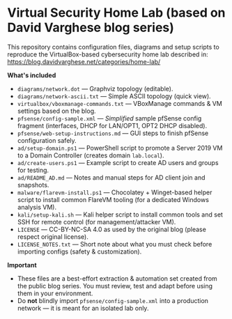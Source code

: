 # Virtual Security Home Lab (based on David Varghese blog series)
This repository contains configuration files, diagrams and setup scripts to reproduce the VirtualBox-based cybersecurity home lab described in:
https://blog.davidvarghese.net/categories/home-lab/

**What's included**
- `diagrams/network.dot` — Graphviz topology (editable).
- `diagrams/network-ascii.txt` — Simple ASCII topology (quick view).
- `virtualbox/vboxmanage-commands.txt` — VBoxManage commands & VM settings based on the blog.
- `pfsense/config-sample.xml` — *Simplified* sample pfSense config fragment (interfaces, DHCP for LAN/OPT1, OPT2 DHCP disabled).
- `pfsense/web-setup-instructions.md` — GUI steps to finish pfSense configuration safely.
- `ad/setup-domain.ps1` — PowerShell script to promote a Server 2019 VM to a Domain Controller (creates domain `lab.local`).
- `ad/create-users.ps1` — Example script to create AD users and groups for testing.
- `ad/README_AD.md` — Notes and manual steps for AD client join and snapshots.
- `malware/flarevm-install.ps1` — Chocolatey + Winget-based helper script to install common FlareVM tooling (for a dedicated Windows analysis VM).
- `kali/setup-kali.sh` — Kali helper script to install common tools and set SSH for remote control (for management/attacker VM).
- `LICENSE` — CC-BY-NC-SA 4.0 as used by the original blog (please respect original license).
- `LICENSE_NOTES.txt` — Short note about what you must check before importing configs (safety & customization).

**Important**
- These files are a best-effort extraction & automation set created from the public blog series. You must review, test and adapt before using them in your environment.
- Do **not** blindly import `pfsense/config-sample.xml` into a production network — it is meant for an isolated lab only.
